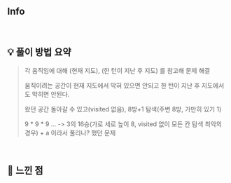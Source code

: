 ## Info

[](https://www.acmicpc.net/problem/)

<br>

## 💡 풀이 방법 요약

> 각 움직임에 대해 (현재 지도), (한 턴이 지난 후 지도) 를 참고해 문제 해결
> 
> 움직이려는 공간이 현재 지도에서 막혀 있으면 안되고 한 턴이 지난 후 지도에서도 막히면 안된다.
> 
> 왔던 공간 돌아갈 수 있고(visited 없음), 8방+1 탐색(주변 8방, 가만히 있기 1)
> 
> 9 * 9 * 9 ... -> 3의 16승(가로 세로 높이 8, visited 없이 모든 칸 탐색 최악의 경우) + a 이라서 풀리나? 했던 문제

<br>

## 🙂 느낀 점
